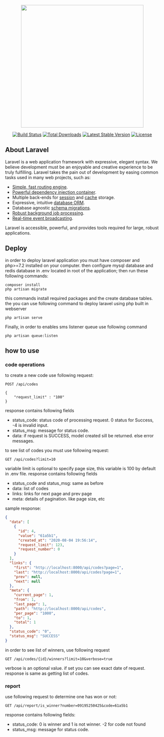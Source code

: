 <p align="center"><img src="https://res.cloudinary.com/dtfbvvkyp/image/upload/v1566331377/laravel-logolockup-cmyk-red.svg" width="400"></p>

<p align="center">
<a href="https://travis-ci.org/laravel/framework"><img src="https://travis-ci.org/laravel/framework.svg" alt="Build Status"></a>
<a href="https://packagist.org/packages/laravel/framework"><img src="https://poser.pugx.org/laravel/framework/d/total.svg" alt="Total Downloads"></a>
<a href="https://packagist.org/packages/laravel/framework"><img src="https://poser.pugx.org/laravel/framework/v/stable.svg" alt="Latest Stable Version"></a>
<a href="https://packagist.org/packages/laravel/framework"><img src="https://poser.pugx.org/laravel/framework/license.svg" alt="License"></a>
</p>

## About Laravel

Laravel is a web application framework with expressive, elegant syntax. We believe development must be an enjoyable and creative experience to be truly fulfilling. Laravel takes the pain out of development by easing common tasks used in many web projects, such as:

- [Simple, fast routing engine](https://laravel.com/docs/routing).
- [Powerful dependency injection container](https://laravel.com/docs/container).
- Multiple back-ends for [session](https://laravel.com/docs/session) and [cache](https://laravel.com/docs/cache) storage.
- Expressive, intuitive [database ORM](https://laravel.com/docs/eloquent).
- Database agnostic [schema migrations](https://laravel.com/docs/migrations).
- [Robust background job processing](https://laravel.com/docs/queues).
- [Real-time event broadcasting](https://laravel.com/docs/broadcasting).

Laravel is accessible, powerful, and provides tools required for large, robust applications.

## Deploy
in order to deploy laravel application you must have composer and php>=7.2 installed on your computer.
then configure mysql database and redis database in .env located in root of the 
application; then run these following commands:

```
composer install
php artisan migrate
```
this commands install required packages and the create database tables. the you can use following command to deploy 
laravel using php built in webserver
```
php artisan serve
```
Finally, in order to enables sms listener queue use following command
```
php artisan queue:listen
```
## how to use
### code operations
to create a new code use following request:
```
POST /api/codes

{
    "request_limit" : "100"
}
```
response contains following fields
- status_code: status code of processing request. 0 status for Success, -4 is invalid input.
- status_msg: message for status code.
- data: if request is SUCCESS, model created sill be returned. else error messages.

to see list of codes you must use following request:
```$xslt
GET /api/codes?limit=10
```
variable limit is optional to specify page size, this variable is 100 by default in .env file. response contains following fields
- status_code and status_msg: same as before
- data: list of codes
- links: links for next page and prev page
- meta: details of pagination. like page size, etc

sample response:
```json
{
  "data": [
    {
      "id": 4,
      "value": "61a5b1",
      "created_at": "2020-08-04 19:56:14",
      "request_limit": 123,
      "request_number": 0
    }
  ],
  "links": {
    "first": "http://localhost:8000/api/codes?page=1",
    "last": "http://localhost:8000/api/codes?page=1",
    "prev": null,
    "next": null
  },
  "meta": {
    "current_page": 1,
    "from": 1,
    "last_page": 1,
    "path": "http://localhost:8000/api/codes",
    "per_page": "1000",
    "to": 1,
    "total": 1
  },
  "status_code": "0",
  "status_msg": "SUCCESS"
}
```
in order to see list of winners, use following request
```
GET /api/codes/{id}/winners?limit=10&verbose=true
```
verbose is an optional value. if set you can see exact date of request. response is same as getting list of codes.
### report
use following request to determine one has won or not:
```
GET /api/report/is_winner?number=09195250425&code=61a5b1
```
response contains following fields:
- status_code: 0 is winner and 1 is not winner. -2 for code not found
- status_msg: message for status code.
